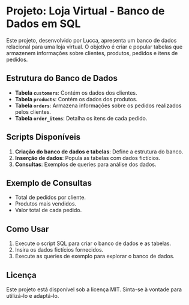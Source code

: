 # Projeto: Loja Virtual - Banco de Dados em SQL

Este projeto, desenvolvido por Lucca, apresenta um banco de dados relacional para uma loja virtual. O objetivo é criar e popular tabelas que armazenem informações sobre clientes, produtos, pedidos e itens de pedidos.

## Estrutura do Banco de Dados

- **Tabela `customers`**: Contém os dados dos clientes.
- **Tabela `products`**: Contém os dados dos produtos.
- **Tabela `orders`**: Armazena informações sobre os pedidos realizados pelos clientes.
- **Tabela `order_items`**: Detalha os itens de cada pedido.

## Scripts Disponíveis

1. **Criação do banco de dados e tabelas**: Define a estrutura do banco.
2. **Inserção de dados**: Popula as tabelas com dados fictícios.
3. **Consultas**: Exemplos de queries para análise dos dados.

## Exemplo de Consultas

- Total de pedidos por cliente.
- Produtos mais vendidos.
- Valor total de cada pedido.

## Como Usar

1. Execute o script SQL para criar o banco de dados e as tabelas.
2. Insira os dados fictícios fornecidos.
3. Execute as queries de exemplo para explorar o banco de dados.

## Licença

Este projeto está disponível sob a licença MIT. Sinta-se à vontade para utilizá-lo e adaptá-lo.
